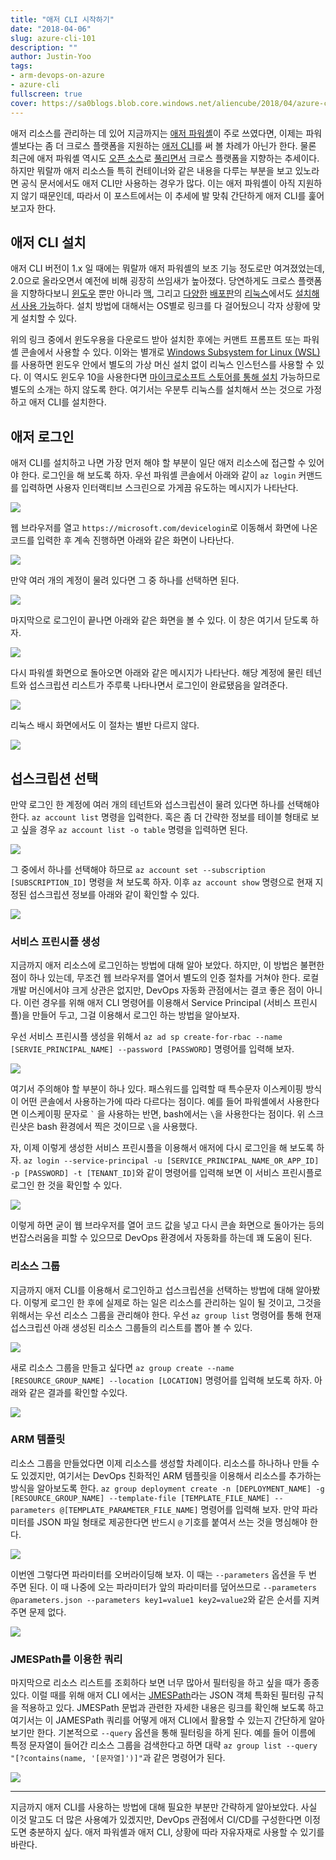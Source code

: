 ```yaml
---
title: "애저 CLI 시작하기"
date: "2018-04-06"
slug: azure-cli-101
description: ""
author: Justin-Yoo
tags:
- arm-devops-on-azure
- azure-cli
fullscreen: true
cover: https://sa0blogs.blob.core.windows.net/aliencube/2018/04/azure-cli-101-00.png
---
```


애저 리소스를 관리하는 데 있어 지금까지는 [애저 파워셸](https://docs.microsoft.com/en-us/powershell/azure/overview)이 주로 쓰였다면, 이제는 파워셸보다는 좀 더 크로스 플랫폼을 지원하는 [애저 CLI](https://docs.microsoft.com/en-us/cli/azure)를 써 볼 차례가 아닌가 한다. 물론 최근에 애저 파워셸 역시도 [오픈 소스](https://azure.microsoft.com/en-us/blog/powershell-is-open-sourced-and-is-available-on-linux/)로 [풀리면서](https://github.com/Azure/azure-powershell) 크로스 플랫폼을 지향하는 추세이다. 하지만 뭐랄까 애저 리소스들 특히 컨테이너와 같은 내용을 다루는 부분을 보고 있노라면 공식 문서에서도 애저 CLI만 사용하는 경우가 많다. 이는 애저 파워셸이 아직 지원하지 않기 때문인데, 따라서 이 포스트에서는 이 추세에 발 맞춰 간단하게 애저 CLI를 훑어보고자 한다.

## 애저 CLI 설치

애저 CLI 버전이 1.x 일 때에는 뭐랄까 애저 파워셸의 보조 기능 정도로만 여겨졌었는데, 2.0으로 올라오면서 예전에 비해 굉장히 쓰임새가 높아졌다. 당연하게도 크로스 플랫폼을 지향하다보니 [윈도우](https://docs.microsoft.com/en-us/cli/azure/install-azure-cli-windows) 뿐만 아니라 [맥](https://docs.microsoft.com/en-us/cli/azure/install-azure-cli-macos), 그리고 [다양한](https://docs.microsoft.com/en-us/cli/azure/install-azure-cli-apt) [배포판](https://docs.microsoft.com/en-us/cli/azure/install-azure-cli-yum)의 [리눅스](https://docs.microsoft.com/en-us/cli/azure/install-azure-cli-zypper)에서도 [설치해서 사용 가능](https://docs.microsoft.com/en-us/cli/azure/install-azure-cli-linux)하다. 설치 방법에 대해서는 OS별로 링크를 다 걸어뒀으니 각자 상황에 맞게 설치할 수 있다.

위의 링크 중에서 윈도우용을 다운로드 받아 설치한 후에는 커맨트 프롬프트 또는 파워셸 콘솔에서 사용할 수 있다. 이와는 별개로 [Windows Subsystem for Linux (WSL)](https://docs.microsoft.com/en-us/windows/wsl/about)를 사용하면 윈도우 안에서 별도의 가상 머신 설치 없이 리눅스 인스턴스를 사용할 수 있다. 이 역시도 윈도우 10을 사용한다면 [마이크로소프트 스토어를 통해 설치](https://docs.microsoft.com/en-us/windows/wsl/install-win10) 가능하므로 별도의 소개는 하지 않도록 한다. 여기서는 우분투 리눅스를 설치해서 쓰는 것으로 가정하고 애저 CLI를 설치한다.

## 애저 로그인

애저 CLI를 설치하고 나면 가장 먼저 해야 할 부분이 일단 애저 리소스에 접근할 수 있어야 한다. 로그인을 해 보도록 하자. 우선 파워셸 콘솔에서 아래와 같이 `az login` 커맨드를 입력하면 사용자 인터랙티브 스크린으로 가게끔 유도하는 메시지가 나타난다.

![](https://sa0blogs.blob.core.windows.net/aliencube/2018/04/azure-cli-101-01.png)

웹 브라우저를 열고 `https://microsoft.com/devicelogin`로 이동해서 화면에 나온 코드를 입력한 후 계속 진행하면 아래와 같은 화면이 나타난다.

![](https://sa0blogs.blob.core.windows.net/aliencube/2018/04/azure-cli-101-02.png)

만약 여러 개의 계정이 물려 있다면 그 중 하나를 선택하면 된다.

![](https://sa0blogs.blob.core.windows.net/aliencube/2018/04/azure-cli-101-03.png)

마지막으로 로그인이 끝나면 아래와 같은 화면을 볼 수 있다. 이 창은 여기서 닫도록 하자.

![](https://sa0blogs.blob.core.windows.net/aliencube/2018/04/azure-cli-101-04.png)

다시 파워셸 화면으로 돌아오면 아래와 같은 메시지가 나타난다. 해당 계정에 물린 테넌트와 섭스크립션 리스트가 주루룩 나타나면서 로그인이 완료됐음을 알려준다.

![](https://sa0blogs.blob.core.windows.net/aliencube/2018/04/azure-cli-101-05.png)

리눅스 배시 화면에서도 이 절차는 별반 다르지 않다.

![](https://sa0blogs.blob.core.windows.net/aliencube/2018/04/azure-cli-101-06.png)

## 섭스크립션 선택

만약 로그인 한 계정에 여러 개의 테넌트와 섭스크립션이 물려 있다면 하나를 선택해야 한다. `az account list` 명령을 입력한다. 혹은 좀 더 간략한 정보를 테이블 형태로 보고 싶을 경우 `az account list -o table` 명령을 입력하면 된다.

![](https://sa0blogs.blob.core.windows.net/aliencube/2018/04/azure-cli-101-07.png)

그 중에서 하나를 선택해야 하므로 `az account set --subscription [SUBSCRIPTION_ID]` 명령을 쳐 보도록 하자. 이후 `az account show` 명령으로 현재 지정된 섭스크립션 정보를 아래와 같이 확인할 수 있다.

![](https://sa0blogs.blob.core.windows.net/aliencube/2018/04/azure-cli-101-08.png)

### 서비스 프린시플 생성

지금까지 애저 리소스에 로그인하는 방법에 대해 알아 보았다. 하지만, 이 방법은 불편한 점이 하나 있는데, 무조건 웹 브라우저를 열어서 별도의 인증 절차를 거쳐야 한다. 로컬 개발 머신에서야 크게 상관은 없지만, DevOps 자동화 관점에서는 결코 좋은 점이 아니다. 이런 경우를 위해 애저 CLI 명령어를 이용해서 Service Principal (서비스 프린시플)을 만들어 두고, 그걸 이용해서 로그인 하는 방법을 알아보자.

우선 서비스 프린시플 생성을 위해서 `az ad sp create-for-rbac --name [SERVIE_PRINCIPAL_NAME] --password [PASSWORD]` 명령어를 입력해 보자.

![](https://sa0blogs.blob.core.windows.net/aliencube/2018/04/azure-cli-101-09.png)

여기서 주의해야 할 부분이 하나 있다. 패스워드를 입력할 때 특수문자 이스케이핑 방식이 어떤 콘솔에서 사용하는가에 따라 다르다는 점이다. 예를 들어 파워셸에서 사용한다면 이스케이핑 문자로 `` ` `` 을 사용하는 반면, bash에서는 `\`을 사용한다는 점이다. 위 스크린샷은 bash 환경에서 찍은 것이므로 `\`을 사용했다.

자, 이제 이렇게 생성한 서비스 프린시플을 이용해서 애저에 다시 로그인을 해 보도록 하자. `az login --service-principal -u [SERVICE_PRINCIPAL_NAME_OR_APP_ID] -p [PASSWORD] -t [TENANT_ID]`와 같이 명령어를 입력해 보면 이 서비스 프린시플로 로그인 한 것을 확인할 수 있다.

![](https://sa0blogs.blob.core.windows.net/aliencube/2018/04/azure-cli-101-10.png)

이렇게 하면 굳이 웹 브라우저를 열어 코드 값을 넣고 다시 콘솔 화면으로 돌아가는 등의 번잡스러움을 피할 수 있으므로 DevOps 환경에서 자동화를 하는데 꽤 도움이 된다.

### 리소스 그룹

지금까지 애저 CLI를 이용해서 로그인하고 섭스크립션을 선택하는 방법에 대해 알아봤다. 이렇게 로그인 한 후에 실제로 하는 일은 리소스를 관리하는 일이 될 것이고, 그것을 위해서는 우선 리소스 그룹을 관리해야 한다. 우선 `az group list` 명령어를 통해 현재 섭스크립션 아래 생성된 리소스 그룹들의 리스트를 뽑아 볼 수 있다.

![](https://sa0blogs.blob.core.windows.net/aliencube/2018/04/azure-cli-101-11.png)

새로 리소스 그룹을 만들고 싶다면 `az group create --name [RESOURCE_GROUP_NAME] --location [LOCATION]` 명령어를 입력해 보도록 하자. 아래와 같은 결과를 확인할 수있다.

![](https://sa0blogs.blob.core.windows.net/aliencube/2018/04/azure-cli-101-12.png)

### ARM 템플릿

리소스 그룹을 만들었다면 이제 리소스를 생성할 차례이다. 리소스를 하나하나 만들 수도 있겠지만, 여기서는 DevOps 친화적인 ARM 템플릿을 이용해서 리소스를 추가하는 방식을 알아보도록 한다. `az group deployment create -n [DEPLOYMENT_NAME] -g [RESOURCE_GROUP_NAME] --template-file [TEMPLATE_FILE_NAME] --parameters @[TEMPLATE_PARAMETER_FILE_NAME]` 명령어를 입력해 보자. 만약 파라미터를 JSON 파일 형태로 제공한다면 반드시 `@` 기호를 붙여서 쓰는 것을 명심해야 한다.

![](https://sa0blogs.blob.core.windows.net/aliencube/2018/04/azure-cli-101-13.png)

이번엔 그렇다면 파라미터를 오버라이딩해 보자. 이 때는 `--parameters` 옵션을 두 번 주면 된다. 이 때 나중에 오는 파라미터가 앞의 파라미터를 덮어쓰므로 `--parameters @parameters.json --parameters key1=value1 key2=value2`와 같은 순서를 지켜주면 문제 없다.

![](https://sa0blogs.blob.core.windows.net/aliencube/2018/04/azure-cli-101-14.png)

### JMESPath를 이용한 쿼리

마지막으로 리소스 리스트를 조회하다 보면 너무 많아서 필터링을 하고 싶을 때가 종종 있다. 이럴 때를 위해 애저 CLI 에서는 [JMESPath](http://jmespath.org/)라는 JSON 객체 특화된 필터링 규칙을 적용하고 있다. JMESPath 문법과 관련한 자세한 내용은 링크를 확인해 보도록 하고 여기서는 이 JAMESPath 쿼리를 어떻게 애저 CLI에서 활용할 수 있는지 간단하게 알아보기만 한다. 기본적으로 `--query` 옵션을 통해 필터링을 하게 된다. 예를 들어 이름에 특정 문자열이 들어간 리소스 그룹을 검색한다고 하면 대략 `az group list --query "[?contains(name, '[문자열]')]"`과 같은 명령어가 된다.

![](https://sa0blogs.blob.core.windows.net/aliencube/2018/04/azure-cli-101-15.png)

* * *

지금까지 애저 CLI를 사용하는 방법에 대해 필요한 부분만 간략하게 알아보았다. 사실 이것 말고도 더 많은 사용예가 있겠지만, DevOps 관점에서 CI/CD를 구성한다면 이정도면 충분하지 싶다. 애저 파워셸과 애저 CLI, 상황에 따라 자유자재로 사용할 수 있기를 바란다.
